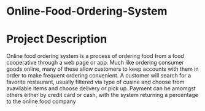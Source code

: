 # Online-Food-Ordering-System

# Project Description
Online food ordering system is a process of ordering food from a food cooperative through a web page or app.
Much like ordering consumer goods online, many of these allow customers to keep accounts with them in order to make frequent ordering convenient.
A customer will search for a favorite restaurant, usually filtered via type of cusine and choose from avavilable items and choose delivery or pick up.
Payment can be amomgst others either by credit card or cash, with the system returning a percentage to the online food company
